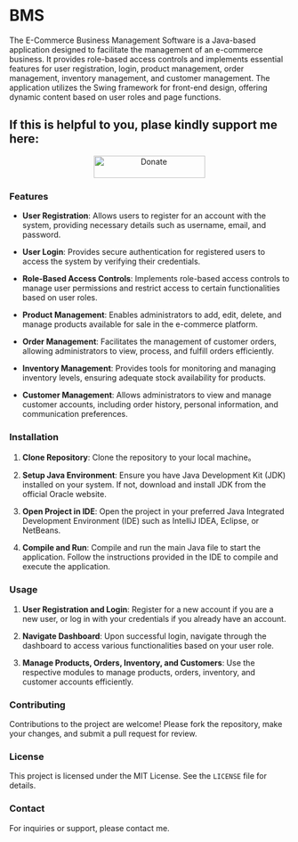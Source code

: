 # BMS

The E-Commerce Business Management Software is a Java-based application designed to facilitate the management of an e-commerce business. It provides role-based access controls and implements essential features for user registration, login, product management, order management, inventory management, and customer management. The application utilizes the Swing framework for front-end design, offering dynamic content based on user roles and page functions.

## If this is helpful to you, plase kindly support me here: 

<p align="center">
  <a href="https://venmo.com/u/lightandlight">
    <img src="https://img.shields.io/badge/Thank you!-ff69b4.svg" alt="Donate" width="200" height="40">
  </a>
</p>

### Features

- **User Registration**: Allows users to register for an account with the system, providing necessary details such as username, email, and password.
  
- **User Login**: Provides secure authentication for registered users to access the system by verifying their credentials.

- **Role-Based Access Controls**: Implements role-based access controls to manage user permissions and restrict access to certain functionalities based on user roles.

- **Product Management**: Enables administrators to add, edit, delete, and manage products available for sale in the e-commerce platform.

- **Order Management**: Facilitates the management of customer orders, allowing administrators to view, process, and fulfill orders efficiently.

- **Inventory Management**: Provides tools for monitoring and managing inventory levels, ensuring adequate stock availability for products.

- **Customer Management**: Allows administrators to view and manage customer accounts, including order history, personal information, and communication preferences.

### Installation

1. **Clone Repository**: Clone the repository to your local machine。

2. **Setup Java Environment**: Ensure you have Java Development Kit (JDK) installed on your system. If not, download and install JDK from the official Oracle website.

3. **Open Project in IDE**: Open the project in your preferred Java Integrated Development Environment (IDE) such as IntelliJ IDEA, Eclipse, or NetBeans.

4. **Compile and Run**: Compile and run the main Java file to start the application. Follow the instructions provided in the IDE to compile and execute the application.

### Usage

1. **User Registration and Login**: Register for a new account if you are a new user, or log in with your credentials if you already have an account.

2. **Navigate Dashboard**: Upon successful login, navigate through the dashboard to access various functionalities based on your user role.

3. **Manage Products, Orders, Inventory, and Customers**: Use the respective modules to manage products, orders, inventory, and customer accounts efficiently.

### Contributing

Contributions to the project are welcome! Please fork the repository, make your changes, and submit a pull request for review.

### License

This project is licensed under the MIT License. See the `LICENSE` file for details.

### Contact

For inquiries or support, please contact me.

